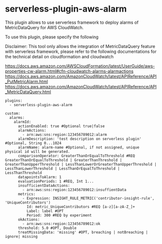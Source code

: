 # serverless-plugin-aws-alarm

This plugin allows to use serverless framework to deploy alarms of MetricDataQuery for AWS CloudWatch.

To use this plugin, please specify the following

Disclaimer: This tool only allows the integration of MetricDataQuery feature with serverless framework, please refer to the following documentations for the technical detail on cloudformation and cloudwatch

https://docs.aws.amazon.com/AWSCloudFormation/latest/UserGuide/aws-properties-cw-alarm.html#cfn-cloudwatch-alarms-alarmactions
https://docs.aws.amazon.com/AmazonCloudWatch/latest/APIReference/API_PutMetricAlarm.html
https://docs.aws.amazon.com/AmazonCloudWatch/latest/APIReference/API_MetricDataQuery.html

```
plugins:
  - serverless-plugin-aws-alarm

custom:
  alarms:
    alarmId:
      actionEnabled: true #Optional true|false
      alarmActions:
        - arn:aws:sns:region:123456789012:alarm
      alarmDescription: 'test description on serverless plugin' #Optional, String 0...1024
      alarmName: alarm-name #Optional, if not assigned, unique physical id will be generated.
      comparisonOperator: GreaterThanOrEqualToThreshold #REQ GreaterThanOrEqualToThreshold | GreaterThanThreshold | GreaterThanUpperThreshold | LessThanLowerOrGreaterThanUpperThreshold | LessThanLowerThreshold | LessThanOrEqualToThreshold | LessThanThreshold
      datapointsToAlarm: 1
      evaluationPeriods: 1 #REQ, Int 1...
      insufficientDataActions:
        - arn:aws:sns:region:123456789012:insuffientData
      metrics:
        - Expression: INSIGHT_RULE_METRIC('contributor-insight-rule', 'UniqueContributors')
          Id: metric_UniqueContributors #REQ [a-z][a-zA-Z_]+
          Label: label #OPT
          Period: 300 #REQ by experiment
      okActions:
        - arn:aws:sns:region:123456789012:ok
      threshold: 5.0 #OPT, Double
      treatMissingData: 'missing' #OPT, breaching | notBreaching | ignore| missing

```
